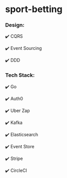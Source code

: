 # sport-betting

### Design:

✔️  CQRS 

✔️  Event Sourcing

✔️  DDD

### Tech Stack:

✔️  Go

✔️  Auth0 

✔️  Uber Zap 

✔️  Kafka

✔️  Elasticsearch

✔️  Event Store

✔️  Stripe

✔️  CircleCI
